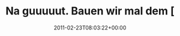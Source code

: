 ---
retweeted: false
source: <a href="http://twitter.com" rel="nofollow">Twitter Web Client</a>
entities:
  hashtags: []
  symbols: []
  user_mentions:
  - name: Daniel Lohse
    screen_name: annismckenzie
    indices:
    - '30'
    - '44'
    id_str: '8489592'
    id: '8489592'
  urls: []
display_text_range:
- '0'
- '58'
favorite_count: '0'
id_str: '40320799781036032'
truncated: false
retweet_count: '0'
id: '40320799781036032'
created_at: Wed Feb 23 08:03:22 +0000 2011
favorited: false
full_text: Na guuuuut. Bauen wir mal dem [@annismckenzie](https://twitter.com/annismckenzie)
  einen Kaffee.
lang: de
tags:
- pesos:twitter
date: '2011-02-23T08:03:22+00:00'
src: https://twitter.com/bascht/status/40320799781036032
original_url: https://twitter.com/bascht/status/40320799781036032
type: twitter_tweet
text: Na guuuuut. Bauen wir mal dem [@annismckenzie](https://twitter.com/annismckenzie)
  einen Kaffee.
title: Na guuuuut. Bauen wir mal dem [

---